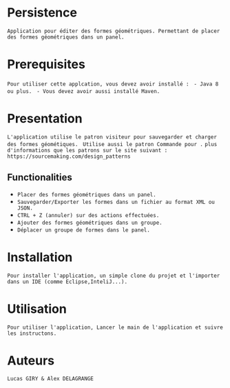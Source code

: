 # Persistence

``Application pour éditer des formes géométriques.
Permettant de placer des formes géométriques dans un panel.``

# Prerequisites
``Pour utiliser cette applcation, vous devez avoir installé :``
`` - Java 8 ou plus.``
`` - Vous devez avoir aussi installé Maven.``

# Presentation
``L'application utilise le patron visiteur pour sauvegarder et charger des formes géométiques.``
`` Utilise aussi le patron Commande pour .``
``plus d'informations que les patrons sur le site suivant : https://sourcemaking.com/design_patterns``

## Functionalities
* ``Placer des formes géométriques dans un panel.``
* ``Sauvegarder/Exporter les formes dans un fichier au format XML ou JSON.``
* ``CTRL + Z (annuler) sur des actions effectuées.``
* ``Ajouter des formes géométriques dans un groupe.``
* ``Déplacer un groupe de formes dans le panel.``
  

# Installation
``Pour installer l'application, un simple clone du projet et l'importer dans un IDE (comme Eclipse,InteliJ...).``

# Utilisation
``Pour utiliser l'application, Lancer le main de l'application et suivre les instructons.``

# Auteurs
``Lucas GIRY & Alex DELAGRANGE``
